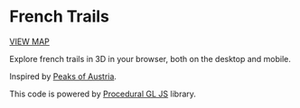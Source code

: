# French Trails

[VIEW MAP](http://cravesoft.github.io/french-trails)

Explore french trails in 3D in your browser, both on the desktop and mobile.

Inspired by [Peaks of Austria](https://github.com/felixpalmer/peaks-of-austria).

This code is powered by [Procedural GL JS](https://github.com/felixpalmer/procedural-gl-js/) library.
